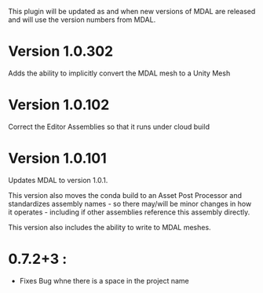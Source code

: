 This plugin will be updated as and when new versions of MDAL are released and will use the version numbers from MDAL.

# Version 1.0.302

Adds the ability to implicitly convert the MDAL mesh to a Unity Mesh

# Version 1.0.102

Correct the Editor Assemblies so that it runs under cloud build

# Version 1.0.101

Updates MDAL to version 1.0.1.

This version also moves the conda build to an Asset Post Processor and standardizes assembly names - so there may/will be minor changes in how it operates - including if other assemblies reference this assembly directly.

This version also includes the ability to write to MDAL meshes.

# 0.7.2+3 :

- Fixes Bug whne there is a space in the project name
